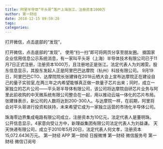 ```yaml
---
title: 阿里半导体“平头哥”落户上海张江，注册资本1000万
author: 第一财经
date: 2018-12-15 09:59:28
tags: 
categories: 
---
```

打开微信，点击底部的“发现”，
<!-- more -->
打开微信，点击底部的“发现”，
使用“扫一扫”即可将网页分享至朋友圈。
据国家企业信用信息公示系统消息，有一家叫平头哥（上海）半导体技术有限公司已于11月7日正式注册，注册资本1000万，且注册地正是张江。法定代表人为刘湘雯。股东信息显示，其股东发起人正是阿里巴巴达摩院（杭州）科技有限公司。
9月19日，阿里巴巴CTO、达摩院院长张建锋在2018云栖大会上宣布达摩院正在建设自己的量子实验室,在两三年之内希望能够真正做一款量子芯片出来；同时，成立一家独立的芯片公司——平头哥半导体有限公司，该公司将达摩院自研芯片业务与阿里此前收购的中天微系统有限公司整合在一起，用以推动云端一体化的芯片布局。
张建锋表示，新公司的人数将达到200-300人。与达摩院一样，在前期，阿里将会对平头哥进行投资和扶持，未来希望它成为一家独立运营的市场化半导体公司。
 
 
珠海零边界集成电路有限公司成立，注册资本为10亿元，法定代表人是董明珠。
公开信息显示，4家意向受让方中，新理益集团有限公司法定代表人为刘益谦。
天天快递有限公司，成立于2010年5月20日，法定代表人何文孝，注册资本15,072.6436万元。
第一财经
APP
第一财经
日报微博
第一财经
微信服务号
第一财经
微信订阅号

